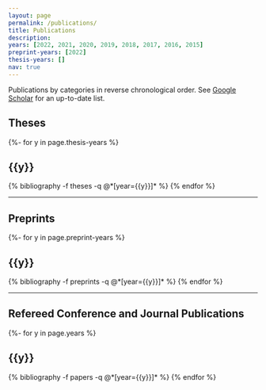 ```yaml
---
layout: page
permalink: /publications/
title: Publications
description: 
years: [2022, 2021, 2020, 2019, 2018, 2017, 2016, 2015]
preprint-years: [2022]
thesis-years: []
nav: true
---
```

Publications by categories in reverse chronological order. See [Google Scholar](https://scholar.google.com/citations?user=IYPhbO0AAAAJ) for an up-to-date list.
<!-- _pages/publications.md -->
<div class="publications">

<h2> Theses </h2>

{%- for y in page.thesis-years %}
  <h2 class="year">{{y}}</h2>
  {% bibliography -f theses -q @*[year={{y}}]* %}
{% endfor %}

<hr>

<h2> Preprints </h2>

{%- for y in page.preprint-years %}
  <h2 class="year">{{y}}</h2>
  {% bibliography -f preprints -q @*[year={{y}}]* %}
{% endfor %}

<hr>

<h2> Refereed Conference and Journal Publications </h2>

{%- for y in page.years %}
  <h2 class="year">{{y}}</h2>
  {% bibliography -f papers -q @*[year={{y}}]* %}
{% endfor %}

</div>
